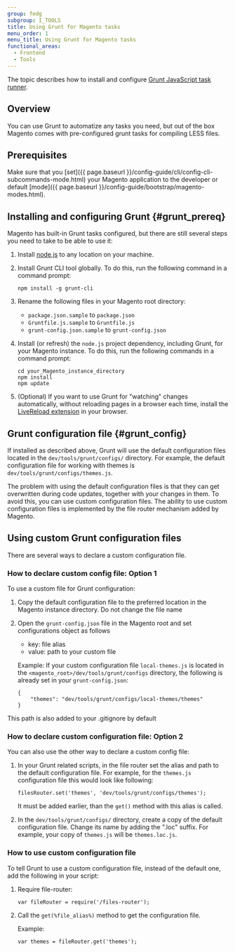 ```yaml
---
group: fedg
subgroup: I_TOOLS
title: Using Grunt for Magento tasks
menu_order: 1
menu_title: Using Grunt for Magento tasks
functional_areas:
  - Frontend
  - Tools
---
```


The topic describes how to install and configure [Grunt JavaScript task runner](http://gruntjs.com/).

## Overview

You can use Grunt to automatize any tasks you need, but out of the box Magento comes with pre-configured grunt tasks for compiling LESS files.

## Prerequisites

Make sure that you [set]({{ page.baseurl }}/config-guide/cli/config-cli-subcommands-mode.html) your Magento application to the developer or default [mode]({{ page.baseurl }}/config-guide/bootstrap/magento-modes.html).

## Installing and configuring Grunt {#grunt_prereq}

Magento has built-in Grunt tasks configured, but there are still several steps you need to take to be able to use it:

1. Install [node.js](https://github.com/joyent/node/wiki/installing-node.js-via-package-manager) to any location on your machine.

2. Install Grunt CLI tool globally. To do this, run the following command in a command prompt:

       npm install -g grunt-cli

3. Rename the following files in your Magento root directory:
	- `package.json.sample` to `package.json`
	- `Gruntfile.js.sample` to `Gruntfile.js`
	- `grunt-config.json.sample` to `grunt-config.json`
	
4. Install (or refresh) the `node.js` project dependency, including Grunt, for your Magento instance. To do this, run the following commands in a command prompt:

       cd your_Magento_instance_directory
       npm install
       npm update

5. (Optional) If you want to use Grunt for "watching" changes automatically, without reloading pages in a browser each time, install the [LiveReload extension](http://livereload.com/extensions/) in your browser.

## Grunt configuration file {#grunt_config}

If installed as described above, Grunt will use the default configuration files located in the `dev/tools/grunt/configs/` directory. For example, the default configuration file for working with themes is `dev/tools/grunt/configs/themes.js`.

The problem with using the default configuration files is that they can get overwritten during code updates, together with your changes in them. To avoid this, you can use custom configuration files. The ability to use custom configuration files is implemented by the file router mechanism added by Magento.

## Using custom Grunt configuration files

There are several ways to declare a custom configuration file.

### How to declare custom config file: Option 1

To use a custom file for Grunt configuration:

1. Copy the default configuration file to the preferred location in the Magento instance directory. Do not change the file name
2. Open the `grunt-config.json` file in the Magento root and set configurations object as follows
	* key: file alias
	* value: path to your custom file

   Example:
   If your custom configuration file `local-themes.js` is located in the `<magento_root>/dev/tools/grunt/configs` directory, the following is already set in your `grunt-config.json`:


       {
           "themes": "dev/tools/grunt/configs/local-themes/themes"
       }
This path is also added to your .gitignore by default

### How to declare custom configuration file: Option 2

You can also use the other way to declare a custom config file:

1. In your Grunt related scripts, in the file router set the alias and path to the default configuration file. For example, for the `themes.js` configuration file this would look like following:

       filesRouter.set('themes', 'dev/tools/grunt/configs/themes');

   It must be added earlier, than the `get()` method with  this alias is called.

2. In the `dev/tools/grunt/configs/` directory, create a copy of the default configuration file. Change its name by adding the ".loc" suffix. For example, your copy of `themes.js` will be `themes.loc.js`.

### How to use custom configuration file

To tell Grunt to use a custom configuration file, instead of the default one, add the following in your script:

1. Require file-router:

       var fileRouter = require('/files-router');

2. Call the `get(%file_alias%)` method to get the configuration file.

   Example:

       var themes = fileRouter.get('themes');
